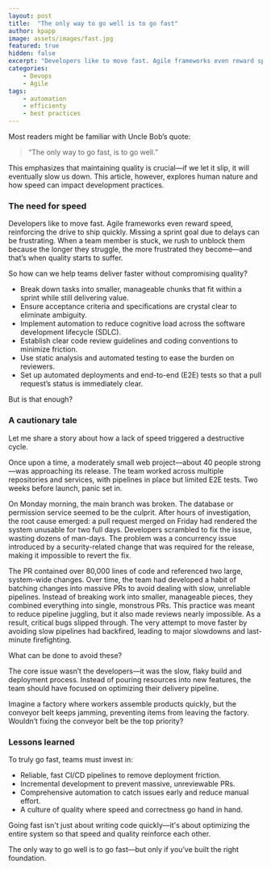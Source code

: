 ```yaml
---
layout: post
title:  "The only way to go well is to go fast"
author: kpapp
image: assets/images/fast.jpg
featured: true
hidden: false
excerpt: "Developers like to move fast. Agile frameworks even reward speed, reinforcing the drive to ship quickly. Missing a sprint goal due to delays can be frustrating. When a team member is stuck, we rush to unblock them because the longer they struggle, the more frustrated they become—and that’s when quality starts to suffer."
categories:
    - Devops
    - Agile
tags:
    - automation
    - efficienty
    - best practices
---
```


Most readers might be familiar with Uncle Bob’s quote:

> “The only way to go fast, is to go well.”

This emphasizes that maintaining quality is crucial—if we let it slip, it will eventually slow us down. This article, however, explores human nature and how speed can impact development practices.

### The need for speed

Developers like to move fast. Agile frameworks even reward speed, reinforcing the drive to ship quickly. Missing a sprint goal due to delays can be frustrating. When a team member is stuck, we rush to unblock them because the longer they struggle, the more frustrated they become—and that’s when quality starts to suffer.

So how can we help teams deliver faster without compromising quality?

- Break down tasks into smaller, manageable chunks that fit within a sprint while still delivering value.
- Ensure acceptance criteria and specifications are crystal clear to eliminate ambiguity.
- Implement automation to reduce cognitive load across the software development lifecycle (SDLC).
- Establish clear code review guidelines and coding conventions to minimize friction.
- Use static analysis and automated testing to ease the burden on reviewers.
- Set up automated deployments and end-to-end (E2E) tests so that a pull request’s status is immediately clear.

But is that enough?

### A cautionary tale

Let me share a story about how a lack of speed triggered a destructive cycle.

Once upon a time, a moderately small web project—about 40 people strong—was approaching its release. The team worked across multiple repositories and services, with pipelines in place but limited E2E tests. Two weeks before launch, panic set in.

On Monday morning, the main branch was broken. The database or permission service seemed to be the culprit. After hours of investigation, the root cause emerged: a pull request merged on Friday had rendered the system unusable for two full days. Developers scrambled to fix the issue, wasting dozens of man-days. The problem was a concurrency issue introduced by a security-related change that was required for the release, making it impossible to revert the fix.

The PR contained over 80,000 lines of code and referenced two large, system-wide changes. Over time, the team had developed a habit of batching changes into massive PRs to avoid dealing with slow, unreliable pipelines. Instead of breaking work into smaller, manageable pieces, they combined everything into single, monstrous PRs. This practice was meant to reduce pipeline juggling, but it also made reviews nearly impossible. As a result, critical bugs slipped through. The very attempt to move faster by avoiding slow pipelines had backfired, leading to major slowdowns and last-minute firefighting.

What can be done to avoid these?

The core issue wasn’t the developers—it was the slow, flaky build and deployment process. Instead of pouring resources into new features, the team should have focused on optimizing their delivery pipeline.

Imagine a factory where workers assemble products quickly, but the conveyor belt keeps jamming, preventing items from leaving the factory. Wouldn’t fixing the conveyor belt be the top priority?

### Lessons learned

To truly go fast, teams must invest in:

- Reliable, fast CI/CD pipelines to remove deployment friction.
- Incremental development to prevent massive, unreviewable PRs.
- Comprehensive automation to catch issues early and reduce manual effort.
- A culture of quality where speed and correctness go hand in hand.

Going fast isn't just about writing code quickly—it's about optimizing the entire system so that speed and quality reinforce each other.

The only way to go well is to go fast—but only if you’ve built the right foundation.
